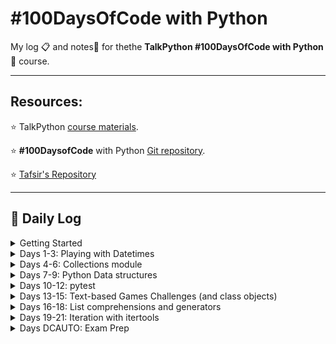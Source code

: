 # #100DaysOfCode with Python

My log :clipboard: and notes​ :notebook: for thethe **TalkPython #100DaysOfCode with Python** :snake: course.

---

## Resources:

:star: TalkPython [course materials](https://training.talkpython.fm/courses/details/100-days-of-code-in-python).

:star: **#100DaysofCode** with Python [Git repository](https://github.com/talkpython/100daysofcode-with-python-course).

:star: [Tafsir's Repository](https://github.com/ttafsir/100-days-of-code)

---

## :calendar: Daily Log

<details><summary>Getting Started</summary>

- Course Start: [4/16/21](days/_course_start)
- Day 0: [4/17/21](days/_0)

</details>

<details><summary>Days 1-3: Playing with Datetimes</summary>

-  Day 1: [4/18/21](days/_1)
-  Day 2: [4/19/21](days/_2)
-  Day 2a: [4/20/21](days/_2)
-  Day 3: [4/21/21](days/_3)
-  Day 3a: [4/22/21](days/_3)
-  Day 3b: [4/23/21](days/_3)

</details>

<details><summary>Days 4-6: Collections module</summary>


- Day 4: [4/24/21](days/_4)
- Day 4a: [4/25/21](days/_4)
- Day 4b: [4/26/21](days/_4)
- Day 5: [4/27/21](days/_5#notebook-42721)
- Day 5a: [4/28/21](days/_5#tasks)
- Day 5b: [4/29/21](days/_5#tasks)
- Day 5c: [4/30/21](days/_5#rage-43021)
- Day 5d: [5/1/21](days/_5#notebook-5121)
- Day 6: [5/14/21](days/_6#notebook-51421)
- Day 6a: [5/15/21](days/_6#notebook-51521)
- Day 6b: [5/16/21](days/_6#notebook-51621)
- Day 6c: [5/17/21](days/_6#notebook-51721)
- Day 6d: [5/18/21](days/_6#notebook-51821)
- Day 6e: [5/19/21](days/_6#notebook-51921)
- Day 6f: [5/20/21](days/_6#notebook-52021)

</details>

<details><summary>Days 7-9: Python Data structures</summary>

- Day 7: [5/21/21](days/_7#notebook-52121)
- Day 7a: [5/22/21](days/_7#notebook-52221)
- Day 8: [5/23/21](days/_8)
- Day 9: [5/24/21](days/_9)

</details>

<details><summary>Days 10-12: pytest</summary>

- Day 10: [5/25/21](days/_10)
- Day 10a: [5/26/21](days/_10#notebook-52621)
- Day 10b: [5/27/21](days/_10#notebook-52721)
- Day 10c: [5/28/21](days/_10#notebook-52821)
- Day 10d: [5/29/21](days/_10#notebook-52921)
- Day 10e: [5/30/21](days/_10#notebook-53021)
- Day 10f: [5/31/21](days/_10#notebook-53121)
- Day 11: [6/1/21](days/_11)
- Day 11a: [6/2/21](days/_11#notebook-6221)
- Day 11b: [6/3/21](days/_11#notebook-6321)
- Day 11c: [6/4/21](days/_11#notebook-6421)
- Day 11d: [6/5/21](days/_11#notebook-6521)
- Day 11e: [6/6/21](days/_11#notebook-6621)
- Day 11f: [6/7/21](days/_11#notebook-6721)
- Day 11g: [6/8/21](days/_11#notebook-6821)
- Day 11h: [6/9/21](days/_11#notebook-6921)
- Day 11i: [6/10/21](days/_11#notebook-61021)
- Day 11j: [6/11/21](days/_11#notebook-61121)
- Day 11k: [6/12/21](days/_11#notebook-61221)
- Day 11l: [6/13/21](days/_11#notebook-61321)
- Day 12: [6/14/21](days/_12)
- Day 12a: [6/15/21](days/_12#notebook-61521)
- Day 12b: [6/16/21](days/_12#notebook-61621)
- Day 12c: [6/17/21](days/_12#notebook-61721)
- Day 12d: [6/18/21](days/_12#notebook-61821)

</details>

<details><summary>Days 13-15: Text-based Games Challenges (and class objects)</summary>


- Day 13: [6/19/21](days/_13)
- Day 13a: [6/20/21](days/_13#notebook-62021)
- Day 13b: [6/21/21](days/_13#notebook-62121)
- Day 13c: [6/22/21](days/_13#notebook-62221)
- Day 14: [6/23/21](days/_14)
- Day 14a: [6/24/21](days/_14#notebook-62421)
- Day 14b: [6/25/21](days/_14#notebook-62521)
- Day 14c: [6/26/21](days/_14#notebook-62621)
- Day 14d: [6/27/21](days/_14#notebook-62721)
- Day 14e: [6/28/21](days/_14#notebook-62821)
- Day 14f: [6/29/21](days/_14#notebook-62921)
- Day 14f: [6/30/21](days/_14#notebook-63021)
- Day 14g: [7/1/21](days/_14#notebook-7121)
- Day 15: [7/2/21](days/_15)
- Day 15a: [7/3/21](days/_15#notebook-7321)
- Day 15b: [7/4/21](days/_15#notebook-7421)
- Day 15c: [7/5/21](days/_15#notebook-7521)
- Day 15d: [7/6/21](days/_15#notebook-7621)
- Day 15e: [7/7/21](days/_15#notebook-7721)
- Day 15f: [7/8/21](days/_15#notebook-7821)
- Day 15g: [7/9/21](days/_15#notebook-7921)
- Day 15h: [7/10/21](days/_15#notebook-71021)
- Day 15i: [7/11/21](days/_15#notebook-71121)
- Day 15j: [7/12/21](days/_15#notebook-71221)
- Day 15k: [7/13/21](days/_15#notebook-71321)
- Day 15l: [7/14/21](days/_15#notebook-71421)
- Day 15m: [7/15/21](days/_15#notebook-71521)
- Day 15n: [7/16/21](days/_15#notebook-71621)
- Day 15o: [7/17/21](days/_15#notebook-71721)
- Day 15p: [7/18/21](days/_15#notebook-71821)
- Day 15q: [7/19/21](days/_15#notebook-71921)
- Day 15r: [7/20/21](days/_15#notebook-72021)
- Day 15s: [7/21/21](days/_15#notebook-72121)

</details>

<details><summary>Days 16-18: List comprehensions and generators</summary>

- Day 16: [7/22/21](days/_16)
- Day 16a: [7/23/21](days/_16#notebook-72321)
- Day 16b: [7/24/21](days/_16#notebook-72421)
- Day 16c: [7/25/21](days/_16#notebook-72521)
- Day 16d: [7/26/21](days/_16#notebook-72621)
- Day 17: [7/27/21](days/_17)
- Day 17a: [7/28/21](days/_17#notebook-72821)
- Day 17b: [7/29/21](days/_17#notebook-72921)
- Day 17c: [7/30/21](days/_17#notebook-73021)

```python
# Completed 105 straight days of code, before streak ended on 7/31/21.
from datetime import date
streak_start_date = date(2021, 4, 16)
streak_end_date = date(2021, 7, 30)

streak_length = (streak_end_date - streak_start_date).days
print(f'\n#100DaysofCode coding streak #1 lasted {streak_length} days.\n')
```

- Day 18: [8/1/21](days/_18)
- Day 18a: [8/2/21](days/_18#notebook-8221)

</details>

<details><summary>Days 19-21: Iteration with itertools</summary>

- Day 19: [8/3/21](days/_19)
- Day 19a: [8/4/21](days/_19#notebook-8421)
- Day 19b: [8/5/21](days/_19#notebook-8521)
- Day 19c: [8/6/21](days/_19#notebook-8621)
- Day 20: [8/7/21](days/_20)

</details>

<details><summary>Days DCAUTO: Exam Prep</summary>

:bangbang: ​Taking a two-week break from **100DaysOfCode** exercises to study for the Cisco **DCAUTO** exam :mortar_board:.  Each day of study that includes writing Python will continue the days of code streak.

- Day 1: [5/2/21](days/_dcauto#notebook-5221)
- Day 2: [5/3/21](days/_dcauto#notebook-5321)
- Day 3: [5/4/21](days/_dcauto#notebook-5421)
- Day 4: [5/5/21](days/_dcauto#notebook-5521)
- Day 5: [5/6/21](days/_dcauto#notebook-5621)
- Day 6: [5/7/21](days/_dcauto#notebook-5721)
- Day 7: [5/8/21](days/_dcauto#notebook-5821)
- Day 8: [5/9/21](days/_dcauto#notebook-5921)
- Day 9: [5/10/21](days/_dcauto#notebook-51021)
- Day 10: [5/11/21](days/_dcauto#notebook-51121)
- Day 11: [5/12/21](days/_dcauto#notebook-51221)
- Day 12: [5/13/21](days/_dcauto#notebook-51321)

</details>
